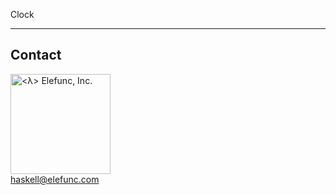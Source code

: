 Clock

----

## Contact

[<img src=https://elefunc.com/.add/2/Elefunc_LW.svg width=160 alt="&lt;λ&gt; Elefunc, Inc.">](https://elefunc.com)<br>
[haskell@elefunc.com](mailto:haskell@elefunc.com)
